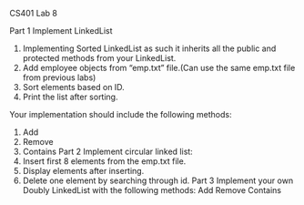 CS401 Lab 8

Part 1
Implement LinkedList
1. Implementing Sorted LinkedList as such it inherits all the public and protected methods from
your LinkedList.
2. Add employee objects from “emp.txt” file.(Can use the same emp.txt file from previous labs)
3. Sort elements based on ID.
4. Print the list after sorting.

Your implementation should include the following methods:
1. Add
2. Remove
3. Contains
Part 2
Implement circular linked list:
1. Insert first 8 elements from the emp.txt file.
2. Display elements after inserting.
3. Delete one element by searching through id.
Part 3
Implement your own Doubly LinkedList with the following methods:
Add
Remove
Contains

